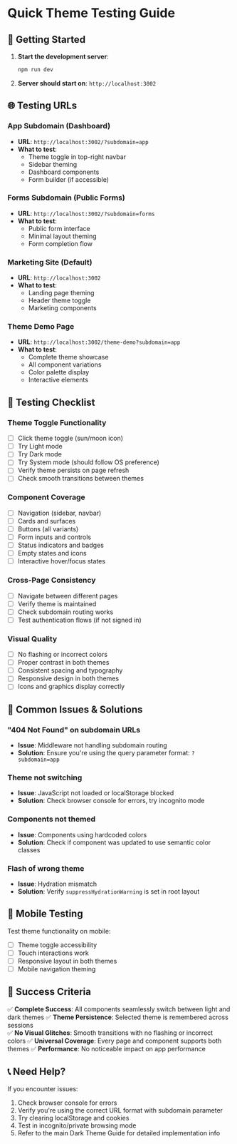 # Quick Theme Testing Guide

## 🚀 Getting Started

1. **Start the development server**:
   ```bash
   npm run dev
   ```

2. **Server should start on**: `http://localhost:3002`

## 🌐 Testing URLs

### App Subdomain (Dashboard)
- **URL**: `http://localhost:3002/?subdomain=app`
- **What to test**: 
  - Theme toggle in top-right navbar
  - Sidebar theming
  - Dashboard components
  - Form builder (if accessible)

### Forms Subdomain (Public Forms)
- **URL**: `http://localhost:3002/?subdomain=forms`
- **What to test**:
  - Public form interface
  - Minimal layout theming
  - Form completion flow

### Marketing Site (Default)
- **URL**: `http://localhost:3002`
- **What to test**:
  - Landing page theming
  - Header theme toggle
  - Marketing components

### Theme Demo Page
- **URL**: `http://localhost:3002/theme-demo?subdomain=app`
- **What to test**:
  - Complete theme showcase
  - All component variations
  - Color palette display
  - Interactive elements

## 🧪 Testing Checklist

### Theme Toggle Functionality
- [ ] Click theme toggle (sun/moon icon)
- [ ] Try Light mode
- [ ] Try Dark mode  
- [ ] Try System mode (should follow OS preference)
- [ ] Verify theme persists on page refresh
- [ ] Check smooth transitions between themes

### Component Coverage
- [ ] Navigation (sidebar, navbar)
- [ ] Cards and surfaces
- [ ] Buttons (all variants)
- [ ] Form inputs and controls
- [ ] Status indicators and badges
- [ ] Empty states and icons
- [ ] Interactive hover/focus states

### Cross-Page Consistency
- [ ] Navigate between different pages
- [ ] Verify theme is maintained
- [ ] Check subdomain routing works
- [ ] Test authentication flows (if not signed in)

### Visual Quality
- [ ] No flashing or incorrect colors
- [ ] Proper contrast in both themes
- [ ] Consistent spacing and typography
- [ ] Responsive design in both themes
- [ ] Icons and graphics display correctly

## 🐛 Common Issues & Solutions

### "404 Not Found" on subdomain URLs
- **Issue**: Middleware not handling subdomain routing
- **Solution**: Ensure you're using the query parameter format: `?subdomain=app`

### Theme not switching
- **Issue**: JavaScript not loaded or localStorage blocked
- **Solution**: Check browser console for errors, try incognito mode

### Components not themed
- **Issue**: Components using hardcoded colors
- **Solution**: Check if component was updated to use semantic color classes

### Flash of wrong theme
- **Issue**: Hydration mismatch
- **Solution**: Verify `suppressHydrationWarning` is set in root layout

## 📱 Mobile Testing

Test theme functionality on mobile:
- [ ] Theme toggle accessibility
- [ ] Touch interactions work
- [ ] Responsive layout in both themes
- [ ] Mobile navigation theming

## 🎯 Success Criteria

✅ **Complete Success**: All components seamlessly switch between light and dark themes
✅ **Theme Persistence**: Selected theme is remembered across sessions  
✅ **No Visual Glitches**: Smooth transitions with no flashing or incorrect colors
✅ **Universal Coverage**: Every page and component supports both themes
✅ **Performance**: No noticeable impact on app performance

## 📞 Need Help?

If you encounter issues:
1. Check browser console for errors
2. Verify you're using the correct URL format with subdomain parameter
3. Try clearing localStorage and cookies
4. Test in incognito/private browsing mode
5. Refer to the main Dark Theme Guide for detailed implementation info